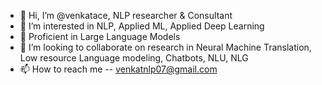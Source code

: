 - 👋 Hi, I’m @venkatace, NLP researcher & Consultant 
- 👀 I’m interested in NLP, Applied ML, Applied Deep Learning
- 🌱 Proficient in Large Language Models
- 💞️ I’m looking to collaborate on research in Neural Machine Translation, Low resource Language modeling, Chatbots, NLU, NLG
- 📫 How to reach me -- venkatnlp07@gmail.com

<!---
venkatace/venkatace is a ✨ special ✨ repository because its `README.md` (this file) appears on your GitHub profile.
You can click the Preview link to take a look at your changes.

--->
